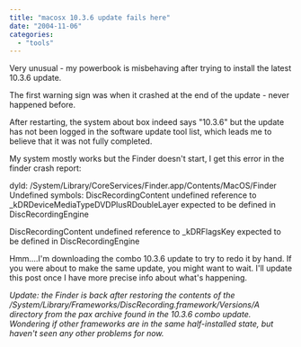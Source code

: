 ```yaml
---
title: "macosx 10.3.6 update fails here"
date: "2004-11-06"
categories: 
  - "tools"
---
```


Very unusual - my powerbook is misbehaving after trying to install the latest 10.3.6 update.

The first warning sign was when it crashed at the end of the update - never happened before.

After restarting, the system about box indeed says "10.3.6" but the update has not been logged in the software update tool list, which leads me to believe that it was not fully completed.

My system mostly works but the Finder doesn't start, I get this error in the finder crash report:

dyld: /System/Library/CoreServices/Finder.app/Contents/MacOS/Finder
Undefined symbols: DiscRecordingContent undefined reference to
\_kDRDeviceMediaTypeDVDPlusRDoubleLayer expected to be defined
in DiscRecordingEngine

DiscRecordingContent undefined reference to \_kDRFlagsKey expected to be defined in DiscRecordingEngine

Hmm....I'm downloading the combo 10.3.6 update to try to redo it by hand. If you were about to make the same update, you might want to wait. I'll update this post once I have more precise info about what's happening.

_Update: the Finder is back after restoring the contents of the /System/Library/Frameworks/DiscRecording.framework/Versions/A directory from the pax archive found in the 10.3.6 combo update. Wondering if other frameworks are in the same half-installed state, but haven't seen any other problems for now._
